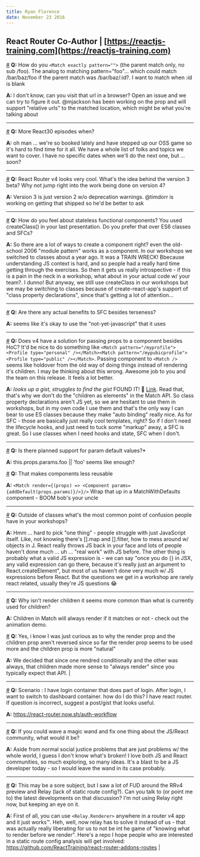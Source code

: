 ```yaml
---
title: Ryan Florence
date: November 23 2016
---
```

## React Router Co-Author | [https://reactjs-training.com](https://reactjs-training.com)

<a name="match-exactly-pattern-parent-match" href="#match-exactly-pattern-parent-match">#</a> **Q:** How do you `<Match exactly pattern="">` (the parent match only, no sub /foo). The analog to matching pattern="foo"... which could match /bar/baz/foo if the parent match  was /bar/baz/:id?. I want to match when :id is blank


**A:**  I don't know, can you visit that url in a browser? Open an issue and we can try to figure it out. @mjackson has been working on the <Link to/> prop and will support "relative urls" to the matched location, which might be what you're talking about

---

<a name="react30-episodes" href="#react30-episodes">#</a> **Q:** More React30 episodes when?


**A:** oh man ... we're so booked lately and have stepped up our OSS game so it's hard to find time for it all. We have a whole list of folks and topics we want to cover. I have no specific dates when we'll do the next one, but ... soon?

---

<a name="react-router-v4-looks-cool" href="#react-router-v4-looks-cool">#</a> **Q:** React Router v4 looks very cool. What's the idea behind the version 3 beta? Why not jump right into the work being done on version 4?


**A:** Version 3 is just version 2 w/o deprecation warnings. @timdorr is working on getting that shipped so he'd be better to ask

---

<a name="feel-stateless-functional-components-used" href="#feel-stateless-functional-components-used">#</a> **Q:** How do you feel about stateless functional components? You used createClass() in your last presentation. Do you prefer that over ES6 classes and SFCs?


**A:** So there are a lot of ways to create a component right? even the old-school 2006 "module pattern" works as a component. In our workshops we switched to classes about a year ago. It was a TRAIN WRECK! Bbecause understanding JS context is hard, and so people had a really hard time getting through the exercises. So then it gets us really introspective - if this is a pain in the neck in a workshop, what about in your actual code w/ your team?. I dunno! But anyway, we still use createClass in our workshops but we may be switching to classes because of create-react-app's support of "class property declarations", since that's getting a lot of attention...

---

<a name="actual-benefits-sfc-besides-terseness" href="#actual-benefits-sfc-besides-terseness">#</a> **Q:** Are there any actual benefits to SFC besides terseness?


**A:** seems like it's okay to use the "not-yet-javascript" that it uses

---

<a name="v4-solution-passing-props-component" href="#v4-solution-passing-props-component">#</a> **Q:** Does v4 have a solution for passing props to a component besides HoC? It'd be nice to do something like `<Match pattern="/myprofile"><Profile type="personal" /></Match><Match pattern="/mypubicprofile"><Profile type="public" /></Match>`. Passing component to `<Match />` seems like holdover from the old way of doing things instead of rendering it's children. I may be thinking about this wrong. Awesome job to you and the team on this release. It feels a lot better.


**A:** *looks up a gist, struggles to find the gist* FOUND IT! :tada: [Link](https://gist.github.com/ryanflorence/a301dc184f75e929a263dc1e80399a28). Read that, that's why we don't do the "children as elements" in the Match API. So class property declarations aren't JS yet, so we are hesitant to use them in workshops, but in my own code I use them and that's the only way I can bear to use ES classes because they make "auto binding" really nice. As for SFC - those are basically just really cool templates, right? So if I don't need the lifecycle hooks, and just need to tuck some "markup" away, a SFC is great. So I use classes when I need hooks and state, SFC when I don't.

---

<a name="planned-support-param-default-values" href="#planned-support-param-default-values">#</a> **Q:** Is there planned support for param default values?*


**A:** this.props.params.foo || 'foo' seems like enough?

<a name="makes-components-less-reusable" href="#makes-components-less-reusable">#</a> **Q:** That makes components less reusable


**A:** `<Match render={(props) => <Component params={addDefault(props.params)}/>}/>` Wrap that up in a MatchWithDefaults component - BOOM bob's your uncle

---

<a name="outside-classes-whats-common-point" href="#outside-classes-whats-common-point">#</a> **Q:** Outside of classes what's the most common point of confusion people have in your workshops?


**A:** Hmm ... hard to pick "one thing" - people struggle with just JavaScript itself. Like, not knowing there's [].map and [].filter, how to mess around w/ objects in J. React really throws JS back in your face and lots of people haven't done much ... uh ... "real work" with JS before. The other thing is probably what a valid JS expression is - we can say "once you do {} in JSX, any valid expression can go there, because it's really just an argument to React.createElement", but most of us haven't done very much w/ JS expressions before React. But the questions we get in a workshop are rarely react related, usually they're JS questions :joy:

---

<a name="isnt-render-children-seems-common" href="#isnt-render-children-seems-common">#</a> **Q:** Why isn't render children it seems more common than what is currently used for children?


**A:** Children in Match will always render if it matches or not - check out the animation demo.

<a name="yes-know-curious-render-prop" href="#yes-know-curious-render-prop">#</a> **Q:** Yes, i know I was just curious as to why the render prop and the children prop aren't reversed since so far the render prop seems to be used more and the children prop is more "natural"


**A:** We decided that since one rendred conditionally and the other was always, that children made more sense to "always render" since you typically expect that API. |

---

<a name="scenario-login-container-part-login" href="#scenario-login-container-part-login">#</a> **Q:** Scenario : I have login container that does part of login. After login, I want to switch to dashboard container. how do I do this? I have react router. If question is incorrect, suggest a post/gist that looks useful.


**A:**  https://react-router.now.sh/auth-workflow

---

<a name="could-wave-magic-wand-fix" href="#could-wave-magic-wand-fix">#</a> **Q:** If you could wave a magic wand and fix one thing about the JS/React community, what would it be?


**A:** Aside from normal social justice problems that are just problems w/ the whole world, I guess I don't know what's broken! I love both JS and React communities, so much exploring, so many ideas. It's a blast to be a JS developer today - so I would leave the wand in its case probably.

---

<a name="may-sore-subject-saw-lot" href="#may-sore-subject-saw-lot">#</a> **Q:** This may be a sore subject, but I saw a lot of FUD around the RRv4 preview and Relay (lack of static route config?). Can you talk to (or point me to) the latest developments on that discussion? I'm not using Relay right now, but keeping an eye on it.


**A:** First of all, you can use `<Relay.Renderer>` anywhere in a router v4 app and it just works™. Heh, well, now relay has to solve it instead of us - that was actually really liberating for us to not be int he game of "knowing what to render before we render". Here's a repo I hope people who are interested in a static route config analysis will get involved: https://github.com/ReactTraining/react-router-addons-routes |
